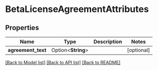# BetaLicenseAgreementAttributes

## Properties

Name | Type | Description | Notes
------------ | ------------- | ------------- | -------------
**agreement_text** | Option<**String**> |  | [optional]

[[Back to Model list]](../README.md#documentation-for-models) [[Back to API list]](../README.md#documentation-for-api-endpoints) [[Back to README]](../README.md)


